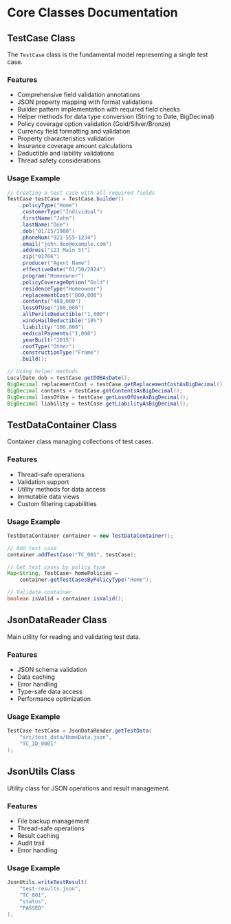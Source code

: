 # Core Classes Documentation

## TestCase Class
The `TestCase` class is the fundamental model representing a single test case.

### Features
- Comprehensive field validation annotations
- JSON property mapping with format validations
- Builder pattern implementation with required field checks
- Helper methods for data type conversion (String to Date, BigDecimal)
- Policy coverage option validation (Gold/Silver/Bronze)
- Currency field formatting and validation
- Property characteristics validation
- Insurance coverage amount calculations
- Deductible and liability validations
- Thread safety considerations

### Usage Example
```java
// Creating a test case with all required fields
TestCase testCase = TestCase.builder()
    .policyType("Home")
    .customerType("Individual")
    .firstName("John")
    .lastName("Doe")
    .dob("01/15/1980")
    .phoneNum("921-555-1234")
    .email("john.doe@example.com")
    .address("123 Main St")
    .zip("02766")
    .producer("Agent Name")
    .effectiveDate("01/30/2024")
    .program("Homeowner")
    .policyCoverageOption("Gold")
    .residenceType("Homeowner")
    .replacementCost("800,000")
    .contents("480,000")
    .lossOfUse("160,000")
    .allPerilsDeductible("1,000")
    .windsHailDeductible("10%")
    .liability("100,000")
    .medicalPayments("1,000")
    .yearBuilt("2015")
    .roofType("Other")
    .constructionType("Frame")
    .build();

// Using helper methods
LocalDate dob = testCase.getDOBAsDate();
BigDecimal replacementCost = testCase.getReplacementCostAsBigDecimal();
BigDecimal contents = testCase.getContentsAsBigDecimal();
BigDecimal lossOfUse = testCase.getLossOfUseAsBigDecimal();
BigDecimal liability = testCase.getLiabilityAsBigDecimal();
```

## TestDataContainer Class
Container class managing collections of test cases.

### Features
- Thread-safe operations
- Validation support
- Utility methods for data access
- Immutable data views
- Custom filtering capabilities

### Usage Example
```java
TestDataContainer container = new TestDataContainer();

// Add test case
container.addTestCase("TC_001", testCase);

// Get test cases by policy type
Map<String, TestCase> homePolicies = 
    container.getTestCasesByPolicyType("Home");

// Validate container
boolean isValid = container.isValid();
```

## JsonDataReader Class
Main utility for reading and validating test data.

### Features
- JSON schema validation
- Data caching
- Error handling
- Type-safe data access
- Performance optimization

### Usage Example
```java
TestCase testCase = JsonDataReader.getTestData(
    "src/test_data/HomeData.json", 
    "TC_ID_0001"
);
```

## JsonUtils Class
Utility class for JSON operations and result management.

### Features
- File backup management
- Thread-safe operations
- Result caching
- Audit trail
- Error handling

### Usage Example
```java
JsonUtils.writeTestResult(
    "test-results.json",
    "TC_001",
    "status",
    "PASSED"
);
```
